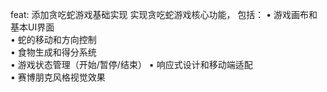 feat: 添加贪吃蛇游戏基础实现 
实现贪吃蛇游戏核心功能，
包括： 
•  游戏画布和基本UI界面  
•  蛇的移动和方向控制  
•  食物生成和得分系统  
•  游戏状态管理（开始/暂停/结束） 
•  响应式设计和移动端适配  
•  赛博朋克风格视觉效果

